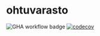 # ohtuvarasto

![GHA workflow badge](https://github.com/eissups/ohtuvarasto/workflows/CI/badge.svg)
[![codecov](https://codecov.io/github/eissups/ohtuvarasto/graph/badge.svg?token=4YOZ3FDWEK)](https://codecov.io/github/eissups/ohtuvarasto)
